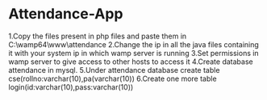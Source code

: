 # Attendance-App
1.Copy the files present in php files and paste them in C:\wamp64\www\attendance
2.Change the ip in all the java files containing it with your system ip in which wamp server is running
3.Set permissions in wamp server to give access to other hosts to access it
4.Create database attendance in mysql.
5.Under attendance database create table cse(rollno:varchar(10),pa(varchar(10))
6.Create one more table login(id:varchar(10),pass:varchar(10))
